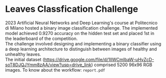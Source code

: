 # Leaves Classfication Challenge
2023 Artificial Neural Networks and Deep Learning's course at Politecnico di Milano hosted a binary image classification challenge.
The implemented model achieved 0.9270 accuracy on the hidden test set and placed 1st in the leaderboard of the competition. \
The challenge involved designing and implementing a binary classifier using a deep learning architecture to distinguish between images of healthy and unhealthy leaves. \
The initial dataset (https://drive.google.com/file/d/1llWCmIbaW-uHvZcD-soT8DJQJYmm8zAA/view?usp=drive_link) comprised 5200 96x96 RGB images.
To know about the workflow: `report.pdf`


